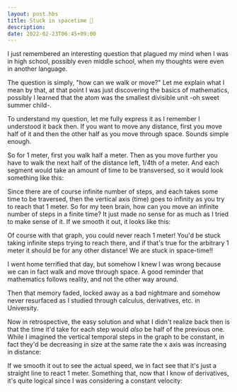 ```yaml
---
layout: post.hbs
title: Stuck in spacetime 🚀
description:
date: 2022-02-23T06:45+09:00
---
```


<script src="https://cdn.jsdelivr.net/npm/vector-graph"></script>

I just remembered an interesting question that plagued my mind when I was in high school, possibly even middle school, when my thoughts were even in another language.

The question is simply, "how can we walk or move?" Let me explain what I mean by that, at that point I was just discovering the basics of mathematics, possibly I learned that the atom was the smallest divisible unit -oh sweet summer child-.

To understand my question, let me fully express it as I remember I understood it back then. If you want to move any distance, first you move half of it and then the other half as you move through space. Sounds simple enough.

So for 1 meter, first you walk half a meter. Then as you move further you have to walk the next half of the distance left, 1/4th of a meter. And each segment would take an amount of time to be transversed, so it would look something like this:

<vector-graph width="400" height="400" x="0,1" y="0,1" grid="0.1" axis="m,t">
  <point x="0.5" y="0.5"></point>
  <vector from="0.5,0.5" to="0.8,0.5" label="v"></vector>
  <line color="#900" from="0,0" to="0.5,0"></line>
  <line color="#a00" from="0.5,0.1" to="0.75,0.1"></line>
  <line color="#b00" from="0.75,0.2" to="0.875,0.2"></line>
  <line color="#c00" from="0.875,0.3" to="0.937,0.3"></line>
  <line color="#d00" from="0.937,0.4" to="0.968,0.4"></line>
  <line color="#e00" from="0.968,0.5" to="0.984,0.5"></line>
  <line color="#f00" from="0.984,0.6" to="0.992,0.6"></line>
  <line color="#f00" from="0.992,0.7" to="0.996,0.7"></line>
  <line color="#f00" from="0.996,0.8" to="1,0.8"></line>
</vector-graph>

Since there are of course infinite number of steps, and each takes some time to be traversed, then the vertical axis (time) goes to infinity as you try to reach that 1 meter. So for my teen brain, how can you move an infinite number of steps in a finite time? It just made no sense for as much as I tried to make sense of it. If we smooth it out, it looks like this:

<vector-graph width="400" height="400" x="0,1" y="0,1" grid="0.1" units axis="m,t">
  <point x="0.5" y="0.5"></point>
  <vector from="0.5,0.5" to="0.8,0.5" label="v"></vector>
  <line color="#900" from="0,0" to="0.5,0.1"></line>
  <line color="#a00" from="0.5,0.1" to="0.75,0.2"></line>
  <line color="#b00" from="0.75,0.2" to="0.875,0.3"></line>
  <line color="#c00" from="0.875,0.3" to="0.937,0.4"></line>
  <line color="#d00" from="0.937,0.4" to="0.968,0.5"></line>
  <line color="#e00" from="0.968,0.5" to="0.984,0.6"></line>
  <line color="#f00" from="0.984,0.6" to="0.992,0.7"></line>
  <line color="#f00" from="0.992,0.7" to="0.996,0.8"></line>
  <line color="#f00" from="0.996,0.8" to="1,0.9"></line>
</vector-graph>

Of course with that graph, you could never reach 1 meter! You'd be stuck taking infinite steps trying to reach there, and if that's true for the arbitrary 1 meter it should be for any other distance! We are stuck in space-time!!

I went home terrified that day, but somehow I knew I was wrong because we can in fact walk and move through space. A good reminder that mathematics follows reality, and not the other way around.

Then that memory faded, locked away as a bad nightmare and somehow never resurfaced as I studied through calculus, derivatives, etc. in University.

Now in retrospective, the easy solution and what I didn't realize back then is that the time it'd take for each step would _also_ be half of the previous one. While I imagined the vertical temporal steps in the graph to be constant, in fact they'd be decreasing in size at the same rate the x axis was increasing in distance:

<vector-graph width="400" height="400" x="0,1" y="0,1" grid="0.1" axis="m,t">
  <line color="#90f" from="0,0" to="0.5,0"></line>
  <line color="#a0e" from="0.5,0.5" to="0.75,0.5"></line>
  <line color="#b0d" from="0.75,0.75" to="0.875,0.75"></line>
  <line color="#c0c" from="0.875,0.875" to="0.937,0.875"></line>
  <line color="#d0b" from="0.937,0.937" to="0.968,0.937"></line>
  <line color="#e0a" from="0.968,0.968" to="0.984,0.968"></line>
  <line color="#f09" from="0.984,0.984" to="0.992,0.984"></line>
  <line color="#f08" from="0.992,0.992" to="0.996,0.992"></line>
  <line color="#f07" from="0.996,0.996" to="1,0.996"></line>
</vector-graph>

If we smooth it out to see the actual speed, we in fact see that it's just a straight line to react 1 meter. Something that, now that I know of derivatives, it's quite logical since I was considering a constant velocity:

<vector-graph width="400" height="400" x="0,1" y="0,1" grid="0.1" axis="m,t">
  <line color="#70f" from="0,0" to="0.5,0.5"></line>
  <line color="#80e" from="0.5,0.5" to="0.75,0.75"></line>
  <line color="#90d" from="0.75,0.75" to="0.875,0.875"></line>
  <line color="#a0c" from="0.875,0.875" to="0.937,0.937"></line>
  <line color="#b0b" from="0.937,0.937" to="0.968,0.968"></line>
  <line color="#c0a" from="0.968,0.968" to="0.984,0.984"></line>
  <line color="#d09" from="0.984,0.984" to="0.992,0.992"></line>
  <line color="#e08" from="0.992,0.992" to="0.996,0.996"></line>
  <line color="#f07" from="0.996,0.996" to="1,1"></line>
</vector-graph>
